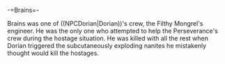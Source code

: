 -=Brains=-

Brains was one of ((NPCDorian|Dorian))'s crew, the Filthy Mongrel's engineer. He was the only one who attempted to help the Perseverance's crew during the hostage situation. He was killed with all the rest when Dorian triggered the subcutaneously exploding nanites he mistakenly thought would kill the hostages.
